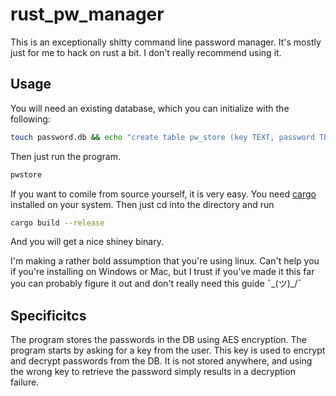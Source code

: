 # rust_pw_manager

This is an exceptionally shitty command line password manager. It's mostly just for me to hack on rust a bit. I don't really recommend using it.

## Usage

You will need an existing database, which you can initialize with the following:

```bash
touch password.db && echo "create table pw_store (key TEXT, password TEXT);" | sqlite3 password.db
```

Then just run the program.

```bash
pwstore
```

If you  want to comile from source yourself, it is very easy. You need [cargo](https://doc.rust-lang.org/cargo/getting-started/installation.html) installed on your system. Then just cd into the directory and run 

```bash
cargo build --release
```

And you will get a nice shiney binary.

I'm making a rather bold assumption that you're using linux. Can't help you if you're installing on Windows or Mac, but I trust if you've made it this far you can probably figure it out and don't really need this guide ¯\_(ツ)_/¯

## Specificitcs

The program stores the passwords in the DB using AES encryption. The program starts by asking for a key from the user. This key is used to encrypt and decrypt passwords from the DB. It is not stored anywhere, and using the wrong key to retrieve the password simply results in a decryption failure.
